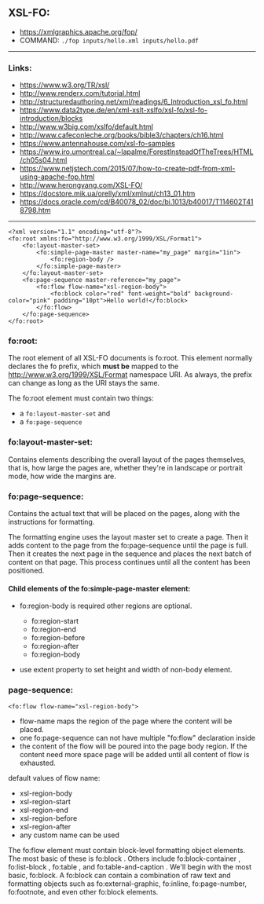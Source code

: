## XSL-FO:

- https://xmlgraphics.apache.org/fop/
- COMMAND: `./fop inputs/hello.xml inputs/hello.pdf`

---

### Links:

- https://www.w3.org/TR/xsl/
- http://www.renderx.com/tutorial.html
- http://structuredauthoring.net/xml/readings/6_Introduction_xsl_fo.html
- https://www.data2type.de/en/xml-xslt-xslfo/xsl-fo/xsl-fo-introduction/blocks
- http://www.w3big.com/xslfo/default.html
- http://www.cafeconleche.org/books/bible3/chapters/ch16.html
- https://www.antennahouse.com/xsl-fo-samples
- https://www.iro.umontreal.ca/~lapalme/ForestInsteadOfTheTrees/HTML/ch05s04.html
- https://www.netjstech.com/2015/07/how-to-create-pdf-from-xml-using-apache-fop.html
- http://www.herongyang.com/XSL-FO/
- https://docstore.mik.ua/orelly/xml/xmlnut/ch13_01.htm
- https://docs.oracle.com/cd/B40078_02/doc/bi.1013/b40017/T114602T418798.htm

---

```
<?xml version="1.1" encoding="utf-8"?>
<fo:root xmlns:fo="http://www.w3.org/1999/XSL/Format1">
    <fo:layout-master-set>
        <fo:simple-page-master master-name="my_page" margin="1in">
            <fo:region-body />
        </fo:simple-page-master>
    </fo:layout-master-set>
    <fo:page-sequence master-reference="my_page">
        <fo:flow flow-name="xsl-region-body">
            <fo:block color="red" font-weight="bold" background-color="pink" padding="10pt">Hello world!</fo:block>
        </fo:flow>
    </fo:page-sequence>
</fo:root>
```

### fo:root:

The root element of all XSL-FO documents is fo:root. This element normally declares the fo prefix, which **must be** mapped to the http://www.w3.org/1999/XSL/Format namespace URI. As always, the prefix can change as long as the URI stays the same.

The fo:root element must contain two things:

- a `fo:layout-master-set` and
- a `fo:page-sequence`

### fo:layout-master-set:

Contains elements describing the overall layout of the pages themselves, that is, how large the pages are, whether they're in landscape or portrait mode, how wide the margins are.

### fo:page-sequence:

Contains the actual text that will be placed on the pages, along with the instructions for formatting.

The formatting engine uses the layout master set to create a page. Then it adds content to the page from the fo:page-sequence until the page is full. Then it creates the next page in the sequence and places the next batch of content on that page. This process continues until all the content has been positioned.

#### Child elements of the fo:simple-page-master element:

- fo:region-body is required other regions are optional.

  - fo:region-start
  - fo:region-end
  - fo:region-before
  - fo:region-after
  - fo:region-body

- use extent property to set height and width of non-body element.

### page-sequence:

`<fo:flow flow-name="xsl-region-body">`

- flow-name maps the region of the page where the content will be placed.
- one fo:page-sequence can not have multiple "fo:flow" declaration inside
- the content of the flow will be poured into the page body region. If the content need more space page will be added until all content of flow is exhausted.

default values of flow name:

- xsl-region-body
- xsl-region-start
- xsl-region-end
- xsl-region-before
- xsl-region-after
- any custom name can be used

The fo:flow element must contain block-level formatting object elements. The most basic of these is fo:block . Others include fo:block-container , fo:list-block , fo:table , and fo:table-and-caption . We'll begin with the most basic, fo:block. A fo:block can contain a combination of raw text and formatting objects such as fo:external-graphic, fo:inline, fo:page-number, fo:footnote, and even other fo:block elements.
